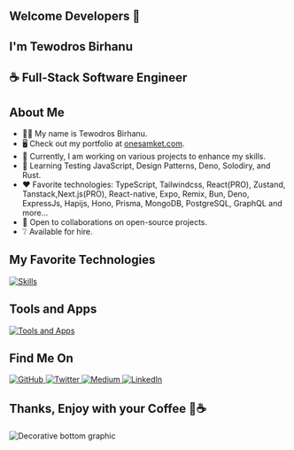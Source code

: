 <section id="wrapper">
  <div class="center">
    <h1>Welcome Developers 👋</h1>
    <h2>I'm Tewodros Birhanu</h2>
    <h2>☕ Full-Stack Software Engineer</h2>
  </div>

  <div>
    <h1>About Me</h1>
    <ul>
      <li>🧑‍💻 My name is Tewodros Birhanu.</li>
      <li>🖥️ Check out my portfolio at <a href="http://onesamket.com" target="_blank">onesamket.com</a>.</li>
      <li>🚀 Currently, I am working on various projects to enhance my skills.</li>
      <li>🧠 Learning Testing JavaScript, Design Patterns, Deno, Solodiry, and Rust.</li>
      <li>❤️ Favorite technologies: TypeScript, Tailwindcss, React(PRO), Zustand, Tanstack,Next.js(PRO), React-native, Expo, Remix, Bun, Deno, ExpressJs, Hapijs, Hono, Prisma, MongoDB, PostgreSQL, GraphQL and more...</li>
      <li>🤝 Open to collaborations on open-source projects.</li>
      <li>❔ Available for hire.</li>
    </ul>
  </div>

  <!-- Skills Section -->
  <div class="center">
    <h2>My Favorite Technologies</h2>
    <div class="skills">
      <a href="https://skillicons.dev" target="_blank">
        <img src="https://skillicons.dev/icons?i=html,css,sass,javascript,typescript,md,react,nextjs,nodejs,expressjs,rust,bun,graphql,remix,prisma,apollo,postgres,mongodb,mysql,sqlite,graphql,tailwind,vite,vitest&theme=light" alt="Skills" />
      </a>
    </div>
  </div>

  <!-- Tools and Apps Section -->
  <div class="center">
    <h2>Tools and Apps</h2>
    <div class="tools">
      <a href="https://skillicons.dev" target="_blank">
        <img src="https://skillicons.dev/icons?i=chrome,gmail,notion,figma,vercel,npm,pnpm,yarn,bun,powershell,github,git,postman,vscode,devto,discord,firebase,supabase,linkedin&theme=dark" alt="Tools and Apps" />
      </a>
    </div>
  </div>

  <!-- Socials Section -->
  <div class="center socials">
    <h2>Find Me On</h2>
    <a href="https://github.com/onesamket" target="_blank">
      <img src="https://img.shields.io/badge/-GitHub-181717?style=for-the-badge&logo=GitHub&logoColor=white" alt="GitHub">
    </a>
    <a href="https://twitter.com/onesamket" target="_blank">
      <img src="https://img.shields.io/badge/onesamket-Twitter-1da1f2?style=for-the-badge&logo=Twitter&logoColor=white" alt="Twitter">
    </a>
    <a href="https://medium.com/@onesamket" target="_blank">
      <img src="https://img.shields.io/badge/onesamket-Medium-12100e?style=for-the-badge&logo=Medium&logoColor=white" alt="Medium">
    </a>
    <a href="https://www.linkedin.com/in/ln-onesamket/" target="_blank">
      <img src="https://img.shields.io/badge/onesamket-LinkedIn-0077b5?style=for-the-badge&logo=LinkedIn&logoColor=white" alt="LinkedIn">
    </a>
  </div>
    <h1>Thanks, Enjoy with your Coffee 🍵☕</h1>
  <div class="center" style="margin-top: 20px;">
    <img src="https://raw.githubusercontent.com/mayhemantt/mayhemantt/Update/svg/Bottom.svg" alt="Decorative bottom graphic" />
  </div>
</section>


